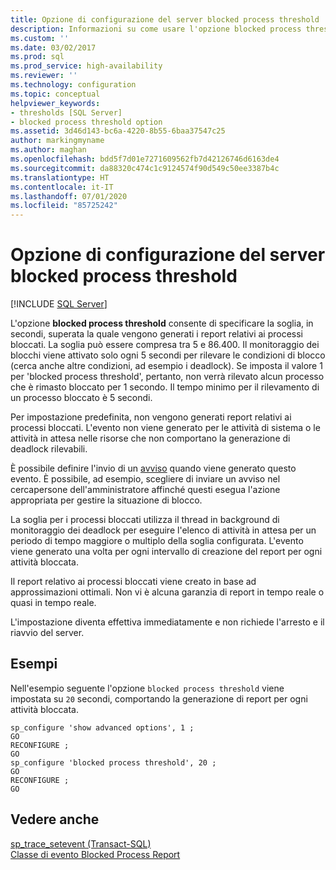 ```yaml
---
title: Opzione di configurazione del server blocked process threshold | Microsoft Docs
description: Informazioni su come usare l'opzione blocked process threshold per specificare l'intervallo con cui SQL Server genera i report dei processi bloccati ed emette avvisi.
ms.custom: ''
ms.date: 03/02/2017
ms.prod: sql
ms.prod_service: high-availability
ms.reviewer: ''
ms.technology: configuration
ms.topic: conceptual
helpviewer_keywords:
- thresholds [SQL Server]
- blocked process threshold option
ms.assetid: 3d46d143-bc6a-4220-8b55-6baa37547c25
author: markingmyname
ms.author: maghan
ms.openlocfilehash: bdd5f7d01e7271609562fb7d42126746d6163de4
ms.sourcegitcommit: da88320c474c1c9124574f90d549c50ee3387b4c
ms.translationtype: HT
ms.contentlocale: it-IT
ms.lasthandoff: 07/01/2020
ms.locfileid: "85725242"
---
```

# <a name="blocked-process-threshold-server-configuration-option"></a>Opzione di configurazione del server blocked process threshold
 [!INCLUDE [SQL Server](../../includes/applies-to-version/sqlserver.md)]

 L'opzione **blocked process threshold** consente di specificare la soglia, in secondi, superata la quale vengono generati i report relativi ai processi bloccati. La soglia può essere compresa tra 5 e 86.400.  Il monitoraggio dei blocchi viene attivato solo ogni 5 secondi per rilevare le condizioni di blocco (cerca anche altre condizioni, ad esempio i deadlock). Se imposta il valore 1 per 'blocked process threshold', pertanto, non verrà rilevato alcun processo che è rimasto bloccato per 1 secondo. Il tempo minimo per il rilevamento di un processo bloccato è 5 secondi.
 
 Per impostazione predefinita, non vengono generati report relativi ai processi bloccati. L'evento non viene generato per le attività di sistema o le attività in attesa nelle risorse che non comportano la generazione di deadlock rilevabili.  
  
 È possibile definire l'invio di un [avviso](../../ssms/agent/alerts.md) quando viene generato questo evento. È possibile, ad esempio, scegliere di inviare un avviso nel cercapersone dell'amministratore affinché questi esegua l'azione appropriata per gestire la situazione di blocco.  
  
 La soglia per i processi bloccati utilizza il thread in background di monitoraggio dei deadlock per eseguire l'elenco di attività in attesa per un periodo di tempo maggiore o multiplo della soglia configurata. L'evento viene generato una volta per ogni intervallo di creazione del report per ogni attività bloccata.  
  
 Il report relativo ai processi bloccati viene creato in base ad approssimazioni ottimali. Non vi è alcuna garanzia di report in tempo reale o quasi in tempo reale.  
  
 L'impostazione diventa effettiva immediatamente e non richiede l'arresto e il riavvio del server.  
  
## <a name="examples"></a>Esempi  
 Nell'esempio seguente l'opzione `blocked process threshold` viene impostata su `20` secondi, comportando la generazione di report per ogni attività bloccata.  
  
```  
sp_configure 'show advanced options', 1 ;  
GO  
RECONFIGURE ;  
GO  
sp_configure 'blocked process threshold', 20 ;  
GO  
RECONFIGURE ;  
GO  
```  
  
## <a name="see-also"></a>Vedere anche  
 [sp_trace_setevent &#40;Transact-SQL&#41;](../../relational-databases/system-stored-procedures/sp-trace-setevent-transact-sql.md)   
 [Classe di evento Blocked Process Report](../../relational-databases/event-classes/blocked-process-report-event-class.md)  
  
  
